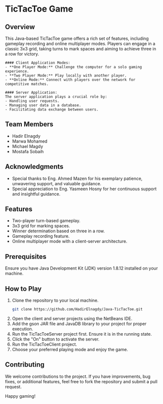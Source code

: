 # TicTacToe Game

## Overview
This Java-based TicTacToe game offers a rich set of features, including gameplay recording and online multiplayer modes. Players can engage in a classic 3x3 grid, taking turns to mark spaces and aiming to achieve three in a row for victory.

    #### Client Application Modes:
    - **One Player Mode:** Challenge the computer for a solo gaming experience.
    - **Two Player Mode:** Play locally with another player.
    - **Online Mode:** Connect with players over the network for competitive matches.
    
    #### Server Application:
    The server application plays a crucial role by:
    - Handling user requests.
    - Managing user data in a database.
    - Facilitating data exchange between users.

## Team Members
- Hadir Elnagdy
- Marwa Mohamed
- Michael Magdy
- Mostafa Sobaih

## Acknowledgments
- Special thanks to Eng. Ahmed Mazen for his exemplary patience, unwavering support, and valuable guidance.
- Special appreciation to Eng. Yasmeen Hosny for her continuous support and insightful guidance.

## Features
- Two-player turn-based gameplay.
- 3x3 grid for marking spaces.
- Winner determination based on three in a row.
- Gameplay recording feature.
- Online multiplayer mode with a client-server architecture.

## Prerequisites
Ensure you have Java Development Kit (JDK) version 1.8.12 installed on your machine.

## How to Play
1. Clone the repository to your local machine.
    ```bash
    git clone https://github.com/HadirElnagdy/Java-TicTacToe.git
    ```
2. Open the client and server projects using the NetBeans IDE.
3. Add the gson JAR file and JavaDB library to your project for proper execution.
4. Run the TicTacToeServer project first. Ensure it is in the running state.
5. Click the "On" button to activate the server.
6. Run the TicTacToeClient project.
7. Choose your preferred playing mode and enjoy the game.

## Contributing
We welcome contributions to the project. If you have improvements, bug fixes, or additional features, feel free to fork the repository and submit a pull request.

Happy gaming!
